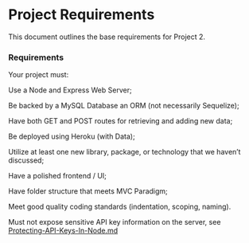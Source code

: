 # Project Requirements

This document outlines the base requirements for Project 2.

### Requirements

Your project must:


Use a Node and Express Web Server;


Be backed by a MySQL Database an ORM (not necessarily Sequelize);


Have both GET and POST routes for retrieving and adding new data;


Be deployed using Heroku (with Data);


Utilize at least one new library, package, or technology that we haven’t discussed;


Have a polished frontend / UI;


Have folder structure that meets MVC Paradigm;


Meet good quality coding standards (indentation, scoping, naming).


Must not expose sensitive API key information on the server, see [Protecting-API-Keys-In-Node.md](../../../10-nodejs/03-Supplemental/Protecting-API-Keys-In-Node.md)
